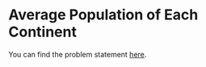# Average Population of Each Continent

You can find the problem statement [here](https://www.hackerrank.com/challenges/average-population-of-each-continent/problem?isFullScreen=false).
